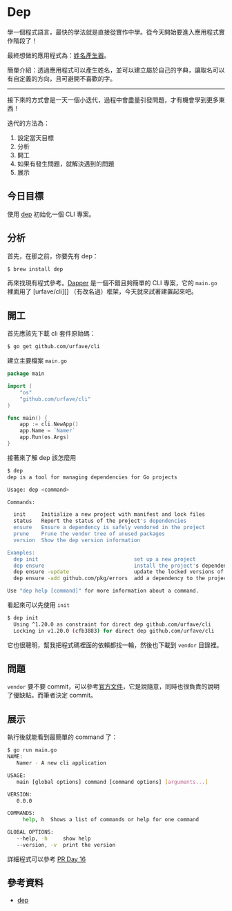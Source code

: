 # Dep

學一個程式語言，最快的學法就是直接從實作中學。從今天開始要進入應用程式實作階段了！

最終想做的應用程式為：[姓名產生器](https://github.com/MilesChou/namer)。

簡單介紹：透過應用程式可以產生姓名，並可以建立屬於自己的字典，讓取名可以有自定義的方向，且可避開不喜歡的字。

---

接下來的方式會是一天一個小迭代，過程中會盡量引發問題，才有機會學到更多東西！

迭代的方法為：

1. 設定當天目標
2. 分析
3. 開工
4. 如果有發生問題，就解決遇到的問題
5. 展示

## 今日目標

使用 [dep][] 初始化一個 CLI 專案。

## 分析

首先，在那之前，你要先有 dep：

```bash
$ brew install dep
```

再來找現有程式參考。[Dapper][] 是一個不錯且夠簡單的 CLI 專案，它的 `main.go` 裡面用了 [urfave/cli][] （有改名過）框架，今天就來試著建置起來吧。

## 開工

首先應該先下載 cli 套件原始碼：

```bash
$ go get github.com/urfave/cli
```

建立主要檔案 `main.go`

```go
package main

import (
	"os"
	"github.com/urfave/cli"
)

func main() {
	app := cli.NewApp()
	app.Name = `Namer`
	app.Run(os.Args)
}
```

接著來了解 dep 該怎麼用

```bash
$ dep
dep is a tool for managing dependencies for Go projects

Usage: dep <command>

Commands:

  init     Initialize a new project with manifest and lock files
  status   Report the status of the project's dependencies
  ensure   Ensure a dependency is safely vendored in the project
  prune    Prune the vendor tree of unused packages
  version  Show the dep version information

Examples:
  dep init                               set up a new project
  dep ensure                             install the project's dependencies
  dep ensure -update                     update the locked versions of all dependencies
  dep ensure -add github.com/pkg/errors  add a dependency to the project

Use "dep help [command]" for more information about a command.
```

看起來可以先使用 `init` 

```bash
$ dep init
  Using ^1.20.0 as constraint for direct dep github.com/urfave/cli
  Locking in v1.20.0 (cfb3883) for direct dep github.com/urfave/cli
```

它也很聰明，幫我把程式碼裡面的依賴都找一輪，然後也下載到 `vendor` 目錄裡。

## 問題

`vendor` 要不要 commit，可以參考[官方文件](https://github.com/golang/dep/blob/master/docs/FAQ.md#should-i-commit-my-vendor-directory)，它是說隨意，同時也很負責的說明了優缺點。而筆者決定 commit。

## 展示

執行後就能看到最簡單的 command 了：

```bash
$ go run main.go
NAME:
   Namer - A new cli application

USAGE:
   main [global options] command [command options] [arguments...]

VERSION:
   0.0.0

COMMANDS:
     help, h  Shows a list of commands or help for one command

GLOBAL OPTIONS:
   --help, -h     show help
   --version, -v  print the version
```

詳細程式可以參考 [PR Day 16](https://github.com/MilesChou/namer/pull/1)

## 參考資料

* [dep][]

[dep]: https://github.com/golang/dep
[Dapper]: https://github.com/rancher/dapper
